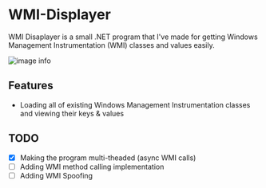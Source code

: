 # WMI-Displayer
WMI Disaplayer is a small .NET program that I've made for getting Windows Management Instrumentation (WMI) classes and values easily. 

![image info](https://raw.githubusercontent.com/acessors/WMI-Displayer/main/images/preview.png)

## Features
- Loading all of existing Windows Management Instrumentation classes and viewing their keys & values
## TODO
- [x] Making the program multi-theaded (async WMI calls)
- [ ] Adding WMI method calling implementation
- [ ] Adding WMI Spoofing
